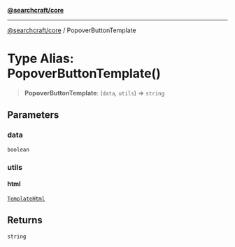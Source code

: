 [**@searchcraft/core**](/reference/sdk/core/README.md)

***

[@searchcraft/core](/reference/sdk/core/globals.md) / PopoverButtonTemplate

# Type Alias: PopoverButtonTemplate()

> **PopoverButtonTemplate**: (`data`, `utils`) => `string`

## Parameters

### data

`boolean`

### utils

#### html

[`TemplateHtml`](/reference/sdk/core/type-aliases/TemplateHtml.md)

## Returns

`string`
